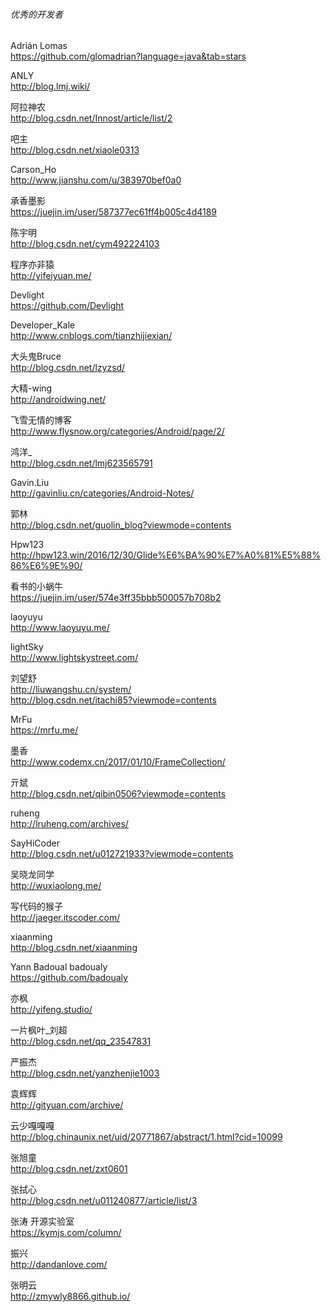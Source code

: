 ###### 优秀的开发者

Adrián Lomas    
https://github.com/glomadrian?language=java&tab=stars

ANLY    
http://blog.lmj.wiki/

阿拉神农  
http://blog.csdn.net/Innost/article/list/2

吧主        
http://blog.csdn.net/xiaole0313

Carson_Ho  
http://www.jianshu.com/u/383970bef0a0  

承香墨影      
https://juejin.im/user/587377ec61ff4b005c4d4189

陈宇明    
http://blog.csdn.net/cym492224103

程序亦非猿  
http://yifeiyuan.me/  

Devlight    
https://github.com/Devlight

Developer_Kale    
http://www.cnblogs.com/tianzhijiexian/

大头鬼Bruce    
http://blog.csdn.net/lzyzsd/

大精-wing    
http://androidwing.net/

飞雪无情的博客       
http://www.flysnow.org/categories/Android/page/2/

鸿洋_    
http://blog.csdn.net/lmj623565791

Gavin.Liu    
http://gavinliu.cn/categories/Android-Notes/

郭林  
http://blog.csdn.net/guolin_blog?viewmode=contents  

Hpw123    
http://hpw123.win/2016/12/30/Glide%E6%BA%90%E7%A0%81%E5%88%86%E6%9E%90/

看书的小蜗牛   
https://juejin.im/user/574e3ff35bbb500057b708b2

laoyuyu    
http://www.laoyuyu.me/

lightSky    
http://www.lightskystreet.com/


刘望舒  
http://liuwangshu.cn/system/  
http://blog.csdn.net/itachi85?viewmode=contents  

MrFu    
https://mrfu.me/

墨香    
http://www.codemx.cn/2017/01/10/FrameCollection/

亓斌    
http://blog.csdn.net/qibin0506?viewmode=contents

ruheng  
http://lruheng.com/archives/    

SayHiCoder    
http://blog.csdn.net/u012721933?viewmode=contents

吴晓龙同学  
http://wuxiaolong.me/  

写代码的猴子    
http://jaeger.itscoder.com/

xiaanming    
http://blog.csdn.net/xiaanming

Yann Badoual  badoualy    
https://github.com/badoualy

亦枫    
http://yifeng.studio/

一片枫叶_刘超  
http://blog.csdn.net/qq_23547831  

严振杰    
http://blog.csdn.net/yanzhenjie1003

袁辉辉  
http://gityuan.com/archive/  

云少嘎嘎嘎    
http://blog.chinaunix.net/uid/20771867/abstract/1.html?cid=10099

张旭童    
http://blog.csdn.net/zxt0601

张拭心    
http://blog.csdn.net/u011240877/article/list/3

张涛 开源实验室  
https://kymjs.com/column/  

振兴  
http://dandanlove.com/  

 张明云  
http://zmywly8866.github.io/  




